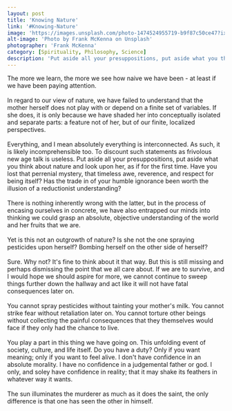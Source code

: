 ```yaml
---
layout: post
title: 'Knowing Nature'
link: '#Knowing-Nature'
image: 'https://images.unsplash.com/photo-1474524955719-b9f87c50ce47?ixlib=rb-0.3.5&ixid=eyJhcHBfaWQiOjEyMDd9&s=c83ef66968ed8c6a5c1ac1111ee78c1e&auto=format&fit=crop&w=1952&q=80'
alt-image: 'Photo by Frank McKenna on Unsplash'
photographer: 'Frank McKenna'
category: [Spirituality, Philosophy, Science]
description: 'Put aside all your presuppositions, put aside what you think about nature and look upon her for the first time. The tragedy of the modern world is that we have traded in our humble ignorance for nothing other than a reductionist game of words and symbols.'
---
```



The more we learn, the more we see how naive we have been - at least if we have been paying attention. 
<br>
<br>
In regard to our view of nature, we have failed to understand that the mother herself does not play with or depend on a finite set of variables. If she does, it is only because we have shaded her into conceptually isolated and separate parts: a feature not of her, but of our finite, localized perspectives.
<br>
<br>
Everything, and I mean absolutely everything is interconnected. As such, it is likely incomprehensible too. To discount such statements as frivolous new age talk is useless. Put aside all your presuppositions, put aside what you think about nature and look upon her, as if for the first time. Have you lost that perrenial mystery, that timeless awe, reverence, and respect for being itself? Has the trade in of your humble ignorance been worth the illusion of a reductionist understanding?
<br>
<br>
There is nothing inherently wrong with the latter, but in the process of encasing ourselves in concrete, we have also entrapped our minds into thinking we could grasp an absolute, objective understanding of the world and her fruits that we are.
<br>
<br>
Yet is this not an outgrowth of nature? Is she not the one spraying pesticides upon herself? Bombing herself on the other side of herself? 
<br>
<br>
Sure. Why not? It's fine to think about it that way. But this is still missing and perhaps dismissing the point that we all care about. If we are to survive, and I would hope we should aspire for more, we cannot continue to sweep things further down the hallway and act like it will not have fatal consequences later on.
<br>
<br>
You cannot spray pesticides without tainting your mother's milk. You cannot strike fear without retaliation later on. You cannot torture other beings without collecting the painful consequences that they themselves would face if they only had the chance to live. 
<br>
<br>
You play a part in this thing we have going on. This unfolding event of society, culture, and life itself. Do you have a duty? Only if you want meaning; only if you want to feel alive. I don't have confidence in an absolute morality. I have no confidence in a judgemental father or god. I only, and soley have confidence in reality; that it may shake its feathers in whatever way it wants. 
<br>
<br>
The sun illuminates the murderer as much as it does the saint, the only difference is that one has seen the other in himself.
